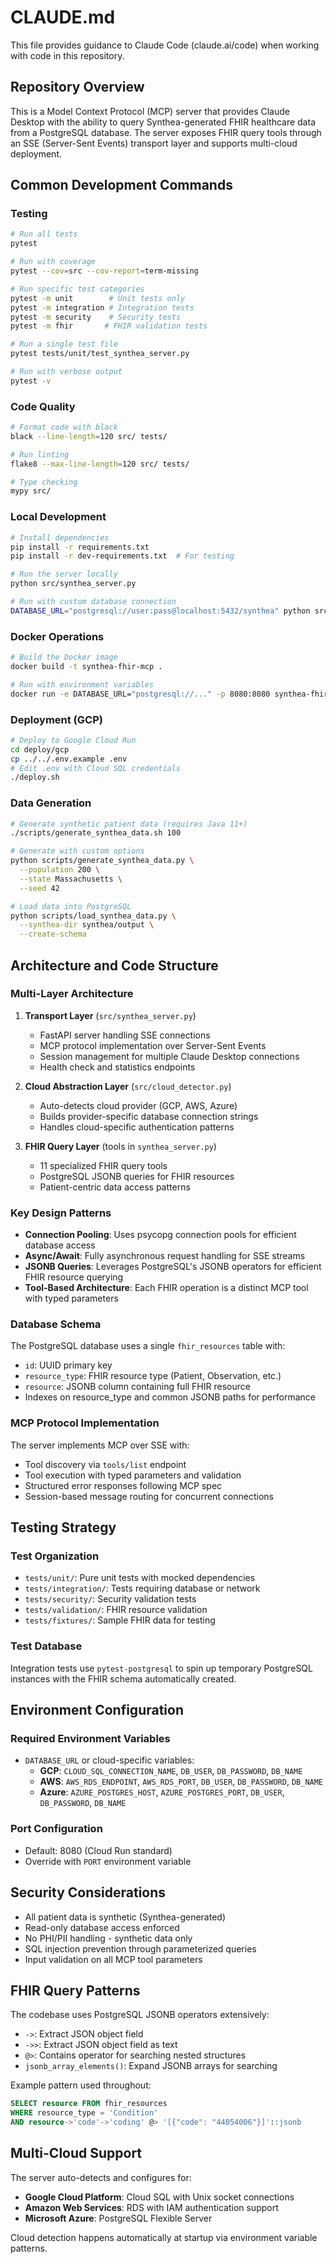 # CLAUDE.md

This file provides guidance to Claude Code (claude.ai/code) when working with code in this repository.

## Repository Overview

This is a Model Context Protocol (MCP) server that provides Claude Desktop with the ability to query Synthea-generated FHIR healthcare data from a PostgreSQL database. The server exposes FHIR query tools through an SSE (Server-Sent Events) transport layer and supports multi-cloud deployment.

## Common Development Commands

### Testing
```bash
# Run all tests
pytest

# Run with coverage
pytest --cov=src --cov-report=term-missing

# Run specific test categories
pytest -m unit        # Unit tests only
pytest -m integration # Integration tests
pytest -m security    # Security tests
pytest -m fhir       # FHIR validation tests

# Run a single test file
pytest tests/unit/test_synthea_server.py

# Run with verbose output
pytest -v
```

### Code Quality
```bash
# Format code with black
black --line-length=120 src/ tests/

# Run linting
flake8 --max-line-length=120 src/ tests/

# Type checking
mypy src/
```

### Local Development
```bash
# Install dependencies
pip install -r requirements.txt
pip install -r dev-requirements.txt  # For testing

# Run the server locally
python src/synthea_server.py

# Run with custom database connection
DATABASE_URL="postgresql://user:pass@localhost:5432/synthea" python src/synthea_server.py
```

### Docker Operations
```bash
# Build the Docker image
docker build -t synthea-fhir-mcp .

# Run with environment variables
docker run -e DATABASE_URL="postgresql://..." -p 8080:8080 synthea-fhir-mcp
```

### Deployment (GCP)
```bash
# Deploy to Google Cloud Run
cd deploy/gcp
cp ../../.env.example .env
# Edit .env with Cloud SQL credentials
./deploy.sh
```

### Data Generation
```bash
# Generate synthetic patient data (requires Java 11+)
./scripts/generate_synthea_data.sh 100

# Generate with custom options
python scripts/generate_synthea_data.py \
  --population 200 \
  --state Massachusetts \
  --seed 42

# Load data into PostgreSQL
python scripts/load_synthea_data.py \
  --synthea-dir synthea/output \
  --create-schema
```

## Architecture and Code Structure

### Multi-Layer Architecture

1. **Transport Layer** (`src/synthea_server.py`)
   - FastAPI server handling SSE connections
   - MCP protocol implementation over Server-Sent Events
   - Session management for multiple Claude Desktop connections
   - Health check and statistics endpoints

2. **Cloud Abstraction Layer** (`src/cloud_detector.py`)
   - Auto-detects cloud provider (GCP, AWS, Azure)
   - Builds provider-specific database connection strings
   - Handles cloud-specific authentication patterns

3. **FHIR Query Layer** (tools in `synthea_server.py`)
   - 11 specialized FHIR query tools
   - PostgreSQL JSONB queries for FHIR resources
   - Patient-centric data access patterns

### Key Design Patterns

- **Connection Pooling**: Uses psycopg connection pools for efficient database access
- **Async/Await**: Fully asynchronous request handling for SSE streams
- **JSONB Queries**: Leverages PostgreSQL's JSONB operators for efficient FHIR resource querying
- **Tool-Based Architecture**: Each FHIR operation is a distinct MCP tool with typed parameters

### Database Schema

The PostgreSQL database uses a single `fhir_resources` table with:
- `id`: UUID primary key
- `resource_type`: FHIR resource type (Patient, Observation, etc.)
- `resource`: JSONB column containing full FHIR resource
- Indexes on resource_type and common JSONB paths for performance

### MCP Protocol Implementation

The server implements MCP over SSE with:
- Tool discovery via `tools/list` endpoint
- Tool execution with typed parameters and validation
- Structured error responses following MCP spec
- Session-based message routing for concurrent connections

## Testing Strategy

### Test Organization
- `tests/unit/`: Pure unit tests with mocked dependencies
- `tests/integration/`: Tests requiring database or network
- `tests/security/`: Security validation tests
- `tests/validation/`: FHIR resource validation
- `tests/fixtures/`: Sample FHIR data for testing

### Test Database
Integration tests use `pytest-postgresql` to spin up temporary PostgreSQL instances with the FHIR schema automatically created.

## Environment Configuration

### Required Environment Variables
- `DATABASE_URL` or cloud-specific variables:
  - **GCP**: `CLOUD_SQL_CONNECTION_NAME`, `DB_USER`, `DB_PASSWORD`, `DB_NAME`
  - **AWS**: `AWS_RDS_ENDPOINT`, `AWS_RDS_PORT`, `DB_USER`, `DB_PASSWORD`, `DB_NAME`
  - **Azure**: `AZURE_POSTGRES_HOST`, `AZURE_POSTGRES_PORT`, `DB_USER`, `DB_PASSWORD`, `DB_NAME`

### Port Configuration
- Default: 8080 (Cloud Run standard)
- Override with `PORT` environment variable

## Security Considerations

- All patient data is synthetic (Synthea-generated)
- Read-only database access enforced
- No PHI/PII handling - synthetic data only
- SQL injection prevention through parameterized queries
- Input validation on all MCP tool parameters

## FHIR Query Patterns

The codebase uses PostgreSQL JSONB operators extensively:
- `->`: Extract JSON object field
- `->>`: Extract JSON object field as text
- `@>`: Contains operator for searching nested structures
- `jsonb_array_elements()`: Expand JSONB arrays for searching

Example pattern used throughout:
```sql
SELECT resource FROM fhir_resources
WHERE resource_type = 'Condition'
AND resource->'code'->'coding' @> '[{"code": "44054006"}]'::jsonb
```

## Multi-Cloud Support

The server auto-detects and configures for:
- **Google Cloud Platform**: Cloud SQL with Unix socket connections
- **Amazon Web Services**: RDS with IAM authentication support
- **Microsoft Azure**: PostgreSQL Flexible Server

Cloud detection happens automatically at startup via environment variable patterns.